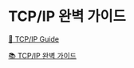 # TCP/IP 완벽 가이드

[📜 TCP/IP Guide](http://www.tcpipguide.com/free/index.htm)

[📚 TCP/IP 완벽 가이드](https://product.kyobobook.co.kr/detail/S000001436757)
